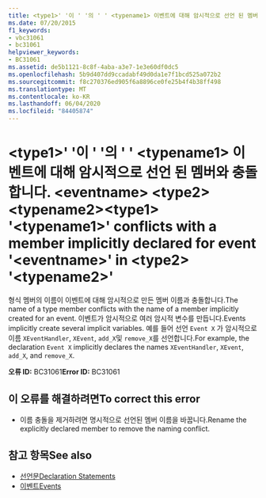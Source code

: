 ```yaml
---
title: <type1>' '이 ' '의 ' ' <typename1> 이벤트에 대해 암시적으로 선언 된 멤버와 충돌 합니다. <eventname> <type2> <typename2>
ms.date: 07/20/2015
f1_keywords:
- vbc31061
- bc31061
helpviewer_keywords:
- BC31061
ms.assetid: de5b1121-8c8f-4aba-a3e7-1e3e60df0dc5
ms.openlocfilehash: 5b9d407dd9ccadabf49d0da1e7f1bcd525a072b2
ms.sourcegitcommit: f8c270376ed905f6a8896ce0fe25b4f4b38ff498
ms.translationtype: MT
ms.contentlocale: ko-KR
ms.lasthandoff: 06/04/2020
ms.locfileid: "84405874"
---
```

# <a name="type1-typename1-conflicts-with-a-member-implicitly-declared-for-event-eventname-in-type2-typename2"></a><span data-ttu-id="e170d-102">\<type1>' '이 ' '의 ' ' \<typename1> 이벤트에 대해 암시적으로 선언 된 멤버와 충돌 합니다. \<eventname> \<type2> \<typename2></span><span class="sxs-lookup"><span data-stu-id="e170d-102">\<type1> '\<typename1>' conflicts with a member implicitly declared for event '\<eventname>' in \<type2> '\<typename2>'</span></span>
<span data-ttu-id="e170d-103">형식 멤버의 이름이 이벤트에 대해 암시적으로 만든 멤버 이름과 충돌합니다.</span><span class="sxs-lookup"><span data-stu-id="e170d-103">The name of a type member conflicts with the name of a member implicitly created for an event.</span></span> <span data-ttu-id="e170d-104">이벤트가 암시적으로 여러 암시적 변수를 만듭니다.</span><span class="sxs-lookup"><span data-stu-id="e170d-104">Events implicitly create several implicit variables.</span></span> <span data-ttu-id="e170d-105">예를 들어 선언 `Event X` 가 암시적으로 이름 `XEventHandler`, `XEvent`, `add_X`및 `remove_X`를 선언합니다.</span><span class="sxs-lookup"><span data-stu-id="e170d-105">For example, the declaration `Event X` implicitly declares the names `XEventHandler`, `XEvent`, `add_X`, and `remove_X`.</span></span>  
  
 <span data-ttu-id="e170d-106">**오류 ID:** BC31061</span><span class="sxs-lookup"><span data-stu-id="e170d-106">**Error ID:** BC31061</span></span>  
  
## <a name="to-correct-this-error"></a><span data-ttu-id="e170d-107">이 오류를 해결하려면</span><span class="sxs-lookup"><span data-stu-id="e170d-107">To correct this error</span></span>  
  
- <span data-ttu-id="e170d-108">이름 충돌을 제거하려면 명시적으로 선언된 멤버 이름을 바꿉니다.</span><span class="sxs-lookup"><span data-stu-id="e170d-108">Rename the explicitly declared member to remove the naming conflict.</span></span>  
  
## <a name="see-also"></a><span data-ttu-id="e170d-109">참고 항목</span><span class="sxs-lookup"><span data-stu-id="e170d-109">See also</span></span>

- [<span data-ttu-id="e170d-110">선언문</span><span class="sxs-lookup"><span data-stu-id="e170d-110">Declaration Statements</span></span>](../programming-guide/language-features/statements.md#declaration-statements)
- [<span data-ttu-id="e170d-111">이벤트</span><span class="sxs-lookup"><span data-stu-id="e170d-111">Events</span></span>](../programming-guide/language-features/events/index.md)
